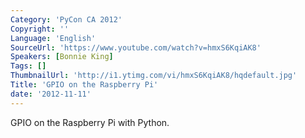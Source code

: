 ```yaml
---
Category: 'PyCon CA 2012'
Copyright: ''
Language: 'English'
SourceUrl: 'https://www.youtube.com/watch?v=hmxS6KqiAK8'
Speakers: [Bonnie King]
Tags: []
ThumbnailUrl: 'http://i1.ytimg.com/vi/hmxS6KqiAK8/hqdefault.jpg'
Title: 'GPIO on the Raspberry Pi'
date: '2012-11-11'
---
```

GPIO on the Raspberry Pi with Python.
